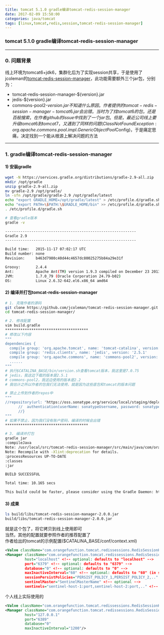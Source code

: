 ```yaml
---
title: tomcat 5.1.0 gradle编译tomcat-redis-session-manager
date: 2017-02-09 15:58:00
categories: java/tomcat
tags: [linux,tomcat,redis,session,tomcat-redis-session-manager]
---
```

### tomcat 5.1.0 gradle编译tomcat-redis-session-manager

---

### 0. 问题背景
线上环境为tomcat6+jdk6，集群化后为了实现session共享，于是使用了jcoleman的[tomcat-redis-session-manager](https://github.com/jcoleman/tomcat-redis-session-manager)，此功能需要额外三个jar包，分别为：  
- tomcat-redis-session-manager-${version}.jar
- jedis-${version}.jar
- commons-pool2-${version}.jar
不知道什么原因，作者提供的tomcat-redis-session-manager-tomcat6.jar会出错，当时为了找tomcat6的包，还是百般搜索，在作者github的issue中找到了一个jar包。  
但是，最近公司线上要升级tomcat6到tomcat7，又遇到了同样的问题(ClassNotFoundException: org.apache.commons.pool.impl.GenericObjectPool$Config)，于是痛定思痛，决定找到一个能从根源上解决问题的方法

---

### 1. gradle编译tomcat-redis-session-manager
#### 1) 安装gradle
``` bash
wget -N https://services.gradle.org/distributions/gradle-2.9-all.zip
mkdir /opt/gradle
unzip gradle-2.9-all.zip
mv gradle-2.9 /opt/gradle/
ln -sfn /opt/gradle/gradle-2.9 /opt/gradle/latest
echo "export GRADLE_HOME=/opt/gradle/latest" > /etc/profile.d/gradle.sh
echo "export PATH=\$PATH:\$GRADLE_HOME/bin" >> /etc/profile.d/gradle.sh
. /etc/profile.d/gradle.sh

# 查看gradle版本
gradle -v

------------------------------------------------------------
Gradle 2.9
------------------------------------------------------------

Build time:   2015-11-17 07:02:17 UTC
Build number: none
Revision:     b463d7980c40d44c4657dc80025275b84a29e31f

Groovy:       2.4.4
Ant:          Apache Ant(TM) version 1.9.3 compiled on December 23 2013
JVM:          1.7.0_79 (Oracle Corporation 24.79-b02)
OS:           Linux 2.6.32-642.el6.x86_64 amd64
```

#### 2) 编译并打包tomcat-redis-session-manager
``` bash
# 1. 克隆作者的源码
git clone https://github.com/jcoleman/tomcat-redis-session-manager.git
cd tomcat-redis-session-manager/

# 2. 修改配置
vim build.gradle
**************************************
# 修改以下内容
"""
dependencies {
  compile group: 'org.apache.tomcat', name: 'tomcat-catalina', version: '7.0.75'
  compile group: 'redis.clients', name: 'jedis', version: '2.5.1'
  compile group: 'org.apache.commons', name: 'commons-pool2', version: '2.2'
  ......
"""
# 执行$CATALINA_BASE/bin/version.sh查看tomcat版本，我这里是7.0.75
# jedis，我这边下载的版本是2.5.1
# commons-pool2，我这边使用的版本是2.2
# 我估计之所以作者的包我们无法使用，就是因为这些底包和tomcat的版本问题

# 禁止上传到作者的repos中
"""
//repository(url: "https://oss.sonatype.org/service/local/staging/deploy/maven2/") {
      //  authentication(userName: sonatypeUsername, password: sonatypePassword)
      //}
"""
# 如果不禁止，因为我们没有账户密码，编译的时候会出错
**************************************

# 3. 编译并打包
gradle jar
:compileJava
Note: /usr/local/src/tomcat-redis-session-manager/src/main/java/com/orangefunction/tomcat/redissessions/RedisSessionManager.java uses or overrides a deprecated API.
Note: Recompile with -Xlint:deprecation for details.
:processResources UP-TO-DATE
:classes
:jar

BUILD SUCCESSFUL

Total time: 10.165 secs

This build could be faster, please consider using the Gradle Daemon: https://docs.gradle.org/2.9/userguide/gradle_daemon.html
```

#### 3) 成果
``` bash
ls build/libs/tomcat-redis-session-manager-2.0.0.jar
build/libs/tomcat-redis-session-manager-2.0.0.jar
```
就是这个包了，将它拷贝到线上使用即可  
当然，其他的配置就要参照作者的推荐配置了  
作者给出的tomcat的示例配置($CATALINA_BASE/conf/context.xml)
``` xml
<Valve className="com.orangefunction.tomcat.redissessions.RedisSessionHandlerValve" />
<Manager className="com.orangefunction.tomcat.redissessions.RedisSessionManager"
         host="localhost" <!-- optional: defaults to "localhost" -->
         port="6379" <!-- optional: defaults to "6379" -->
         database="0" <!-- optional: defaults to "0" -->
         maxInactiveInterval="60" <!-- optional: defaults to "60" (in seconds) -->
         sessionPersistPolicies="PERSIST_POLICY_1,PERSIST_POLICY_2,.." <!-- optional -->
         sentinelMaster="SentinelMasterName" <!-- optional -->
         sentinels="sentinel-host-1:port,sentinel-host-2:port,.." <!-- optional --> />
```

个人线上实际使用的
``` xml
<Valve className="com.orangefunction.tomcat.redissessions.RedisSessionHandlerValve" />
<Manager className="com.orangefunction.tomcat.redissessions.RedisSessionManager"
         host="127.0.0.1"
         port="6389"
         database="0"
         maxInactiveInterval="1200"/>
```
